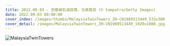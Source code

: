 ```yaml
---
title: 2022.09.03 - 吉隆坡石油双塔，马来西亚 (© tampatra/Getty Images)
date: 2022.09.03 00:00:00
cover_index: /images/thumbs/MalaysiaTwinTowers_ZH-CN1989513449_533x300.jpg
cover_detail: /images/MalaysiaTwinTowers_ZH-CN1989513449_1920x1080.jpg
---
```


![MalaysiaTwinTowers](/images/MalaysiaTwinTowers_ZH-CN1989513449_1920x1080.jpg)
